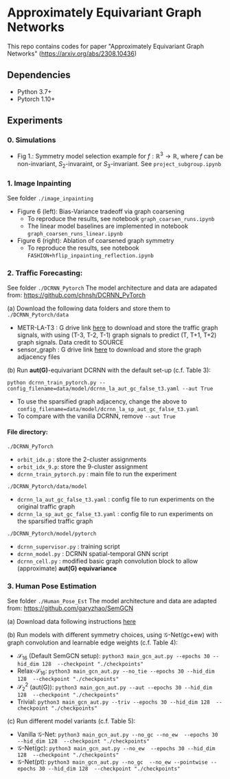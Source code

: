 # Approximately Equivariant Graph Networks

This repo contains codes for paper "Approximately Equivariant Graph Networks" (https://arxiv.org/abs/2308.10436)

## Dependencies
- Python 3.7+
- Pytorch 1.10+

## Experiments



### 0. Simulations
- Fig 1.: Symmetry model selection example for $f: \mathbb R^3 \to \mathbb R$, where $f$ can be non-invariant, $S_2$-invaraint, or $S_3$-invariant. See ```project_subgroup.ipynb```

### 1. Image Inpainting
See folder ```./image_inpainting```
- Figure 6 (left): Bias-Variance tradeoff via graph coarsening
  - To reproduce the results, see notebook ```graph_coarsen_runs.ipynb```
  - The linear model baselines are implemented in notebook ```graph_coarsen_runs_linear.ipynb```
- Figure 6 (right): Ablation of coarsened graph symmetry
  - To reproduce the results, see notebook ```FASHION+hflip_inpainting_reflection.ipynb```

### 2. Traffic Forecasting: 
See folder ```./DCRNN_Pytorch```
The model architecture and data are adapated from: https://github.com/chnsh/DCRNN_PyTorch

(a) Download the following data folders and store them to ```./DCRNN_Pytorch/data```
- METR-LA-T3 : G drive link [here](https://drive.google.com/drive/folders/1TiGfCf_CTr2WZ0lK0C9XUDLU-GjprBRo?usp=share_link) to download and store the traffic graph signals, with using (T-3, T-2, T-1) graph signals to predict (T, T+1, T+2) graph signals. Data credit to SOURCE
- sensor_graph : G drive link [here](https://drive.google.com/drive/folders/139d3quRQkC08zoxVID7AIWPcfr74_KK7?usp=sharing) to download and store the graph adjacency files

(b) Run **aut(G)**-equivariant DCRNN with the default set-up (c.f. Table 3): 
```
python dcrnn_train_pytorch.py --config_filename=data/model/dcrnn_la_aut_gc_false_t3.yaml --aut True
```
  - To use the sparsified graph adjacency, change the above to ```config_filename=data/model/dcrnn_la_sp_aut_gc_false_t3.yaml```
  - To compare with the vanilla DCRNN, remove ```--aut True```

#### File directory:

  ```./DCRNN_PyTorch```
  - ```orbit_idx.p``` : store the 2-cluster assignments 
  - ```orbit_idx_9.p```: store the 9-cluster assignment
  - ```dcrnn_train_pytorch.py``` : main file to run the experiment

  ```./DCRNN_Pytorch/data/model```
  - ```dcrnn_la_aut_gc_false_t3.yaml``` : config file to run experiments on the original traffic graph
  - ```dcrnn_la_sp_aut_gc_false_t3.yaml``` : config file to run experiments on the sparsified traffic graph

  ```./DCRNN_Pytorch/model/pytorch```
  - ```dcrnn_supervisor.py``` : training script
  - ```dcrnn_model.py``` : DCRNN spatial-temporal GNN script
  - ```dcrnn_cell.py``` : modified basic graph convolution block to allow (approximate) **aut(G) equivariance**

  
### 3. Human Pose Estimation
See folder ```./Human_Pose_Est```
The model architecture and data are adapted from: https://github.com/garyzhao/SemGCN

(a) Download data following instructions [here](https://github.com/garyzhao/SemGCN/blob/master/data/README.md)

(b) Run models with different symmetry choices, using $\mathcal{G}$-Net(gc+ew) with graph convolution and learnable edge weights (c.f. Table 4):
  - $\mathcal{S}_{16}$ (Default SemGCN setup): ```python3 main_gcn_aut.py --epochs 30 --hid_dim 128  --checkpoint "./checkpoints"```
  - Relax-$\mathcal{S}_{16}$: ```python3 main_gcn_aut.py --no_tie --epochs 30 --hid_dim 128  --checkpoint "./checkpoints"```
  - $\mathcal{S}_2^2$ (aut(G)): ```python3 main_gcn_aut.py --aut --epochs 30 --hid_dim 128  --checkpoint "./checkpoints"```
  - Trivial: ```python3 main_gcn_aut.py --triv --epochs 30 --hid_dim 128  --checkpoint "./checkpoints"```

(c) Run different model variants (c.f. Table 5):
  - Vanilla $\mathcal{G}$-Net: ```python3 main_gcn_aut.py --no_gc --no_ew  --epochs 30 --hid_dim 128  --checkpoint "./checkpoints"```
  - $\mathcal{G}$-Net(gc): ```python3 main_gcn_aut.py --no_ew  --epochs 30 --hid_dim 128  --checkpoint "./checkpoints"```
  - $\mathcal{G}$-Net(pt): ```python3 main_gcn_aut.py --no_gc  --no_ew --pointwise --epochs 30 --hid_dim 128  --checkpoint "./checkpoints"```
